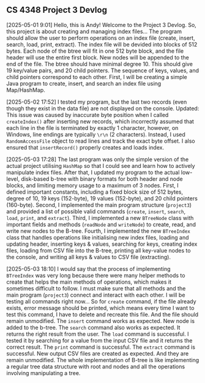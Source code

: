 ## CS 4348 Project 3 Devlog

[2025-05-01 9:01]
Hello, this is Andy! Welcome to the Project 3 Devlog.
So, this project is about creating and managing index files...
The program should allow the user to perform operations on an index file (create, insert, search, load, print, extract).
The index file will be devided into blocks of 512 bytes.
Each node of the btree will fit in one 512 byte block, and the file header will use the entire first block. New nodes will be appended to the end of the file.
The btree should have minimal degree 10. This should give 19 key/value pairs, and 20 child pointers.
The sequence of keys, values, and child pointers correspond to each other.
First, I will be creating a simple Java program to create, insert, and search an index file using Map/HashMap.

[2025-05-02 17:52]
I tested my program, but the last two records (even though they exist in the data file) are not displayed on the console.
Updated: This issue was caused by inaccurate byte position when I called `createIndex()` after inserting new records, which incorrectly assumed that each line in the file is terminated by exactly 1 character, however, on Windows, line endings are typically `\r\n` (2 characters). Instead, I used `RandomAccessFile` object to read lines and track the exact byte offset. I also ensured that `insertRecord()` properly creates and loads index.

[2025-05-03 17:28]
The last program was only the simple version of the actual project utilising `HashMap` so that I could see and learn how to actively manipulate index files. After that, I updated my program to the actual low-level, disk-based b-tree with binary formats for both header and node blocks, and limiting memory usage to a maximum of 3 nodes. First, I defined important constants, including a fixed block size of 512 bytes, degree of 10, 19 keys (152-byte), 19 values (152-byte), and 20 child pointers (160-byte). Second, I implemented the main program structure (`project3`) and provided a list of possible valid commands (`create`, `insert`, `search`, `load`, `print`, and `extract`). Third, I implemented a new `BTreeNode` class with important fields and methods (`readNode` and `writeNode`) to create, read, and write new nodes to the B-tree. Fourth, I implemented the new `BTreeIndex` class that handles operations like initialising new index files, loading and updating header, inserting keys & values, searching for keys, creating index files, loading from CSV file into the B-tree, printing all key-value nodes to the console, and writing all keys & values to CSV file (extracting).

[2025-05-03 18:10]
I would say that the process of implementing `BTreeIndex` was very long because there were many helper methods to create that helps the main methods of operations, which makes it sometimes difficult to follow. I must make sure that all methods and the main program (`project3`) connect and interact with each other.
I will be testing all commands right now...
So for `create` command, if the file already exists, error message should be printed, which means every time I want to test this command, I have to delete and recreate this file. And the file should remain unmodified.
The `insert` command works as expected. New node is added to the b-tree.
The `search` command also works as expected. It returns the right result from the user.
The `load` command is successful. I tested it by searching for a value from the input CSV file and it returns the correct result.
The `print` command is successful.
The `extract` command is successful. New output CSV files are created as expected. And they are remain unmodified.
The whole implementation of B-tree is like implementing a regular tree data structure with root and nodes and all the operations involving manipulating a tree.